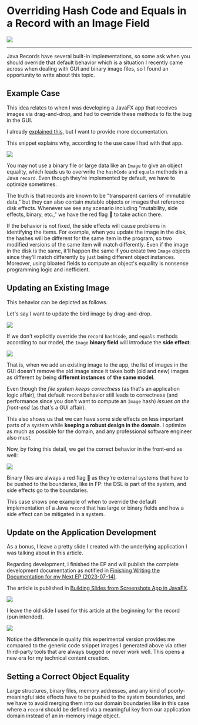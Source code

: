 <!-- Copyright (c) 2023 Tobias Briones. All rights reserved. -->
<!-- SPDX-License-Identifier: CC-BY-4.0 -->
<!-- This file is part of https://github.com/tobiasbriones/blog -->

# Overriding Hash Code and Equals in a Record with an Image Field

![](overriding-hash-code-and-equals-in-a-record-with-an-image-field.png)

---

Java Records have several built-in implementations, so some ask when you should
override that default behavior which is a situation I recently came across when
dealing with GUI and binary image files, so I found an opportunity to write
about this topic.

## Example Case

This idea relates to when I was developing a JavaFX app that receives images via
drag-and-drop, and had to override these methods to fix the bug in the GUI.

I already
[explained this](/building-slides-from-screenshots-app-in-javafx#application-data),
but I want to provide more documentation.

This snippet explains why, according to the use case I had with that app.

![](why-override-hash-code-and-equals-methods-in-a-record.png)

You may not use a binary file or large data like an `Image` to give an object
equality, which leads us to overwrite the `hashCode` and `equals` methods in a
Java `record`. Even though they're implemented by default, we have to optimize
sometimes.

The truth is that records are known to be "transparent carriers of immutable
data," but they can also contain mutable objects or images that reference disk
effects. Whenever we see any scenario including "mutability, side effects,
binary, etc.," we have the red flag 🚩 to take action there.

If the behavior is not fixed, the side effects will cause problems in
identifying the items. For example, when you update the image in the disk, the
hashes will be different for the same item in the program, so two modified
versions of the same item will match differently. Even if the image in the disk
is the same, it'll happen the same if you create two `Image` objects since
they'll match differently by just being different object instances. Moreover,
using bloated fields to compute an object's equality is nonsense programming
logic and inefficient.

## Updating an Existing Image

This behavior can be depicted as follows.

Let's say I want to update the bird image by drag-and-drop.

![](images/highlighting-our-target.png)

If we don't explicitly override the `record` `hashCode`, and `equals` methods
according to our model, the `Image` **binary field** will introduce the **side
effect**:

![](images/gui-bug-that-takes-the-updated-image-as-brand-new.png)

That is, when we add an existing image to the app, the list of images in the GUI
doesn't remove the old image since it takes both (old and new) images as
different by being **different instances** of **the same model**.

Even though the *file system keeps correctness* (as that's an application logic
affair), that default `record` behavior still leads to correctness (and
performance since you don't want to compute an `Image` hash) *issues on the
front-end* (as that's a GUI affair).

This also shows us that we can have some side effects on less important parts of
a system while **keeping a robust design in the domain**. I optimize as much as
possible for the domain, and any professional software engineer also must.

Now, by fixing this detail, we get the correct behavior in the front-end as
well:

![](images/expected-update-behavior-after-fixing-the-bug.png)

Binary files are always a red flag 🚩 as they're external systems that have to be
pushed to the boundaries, like in FP: the DSL is part of the system, and side
effects go to the boundaries.

This case shows one example of when to override the default implementation of a
Java `record` that has large or binary fields and how a side effect can be
mitigated in a system.

## Update on the Application Development

As a bonus, I leave a pretty slide I created with the underlying application I
was talking about in this article.

Regarding development, I finished the EP and will publish the complete
development documentation as notified in
[Finishing Writing the Documentation for my Next EP (2023-07-14)](/finishing-writing-the-documentation-for-my-next-ep-2023-07-14).

The article is published in
[Building Slides from Screenshots App in JavaFX](https://blog.mathsoftware.engineer/building-slides-from-screenshots-app-in-javafx).

![](slides-ep-_-code-snippet.png)

I leave the old slide I used for this article at the beginning for the record
(pun intended).

![](legacy-third-party-slide.png)

Notice the difference in quality this experimental version provides me compared
to the generic code snippet images I generated above via other third-party tools
that are always bugged or never work well. This opens a new era for my technical
content creation.

## Setting a Correct Object Equality

Large structures, binary files, memory addresses, and any kind of
poorly-meaningful side effects have to be pushed to the system boundaries, and
we have to avoid merging them into our domain boundaries like in this case where
a `record` should be defined via a meaningful key from our application domain
instead of an in-memory image object.
